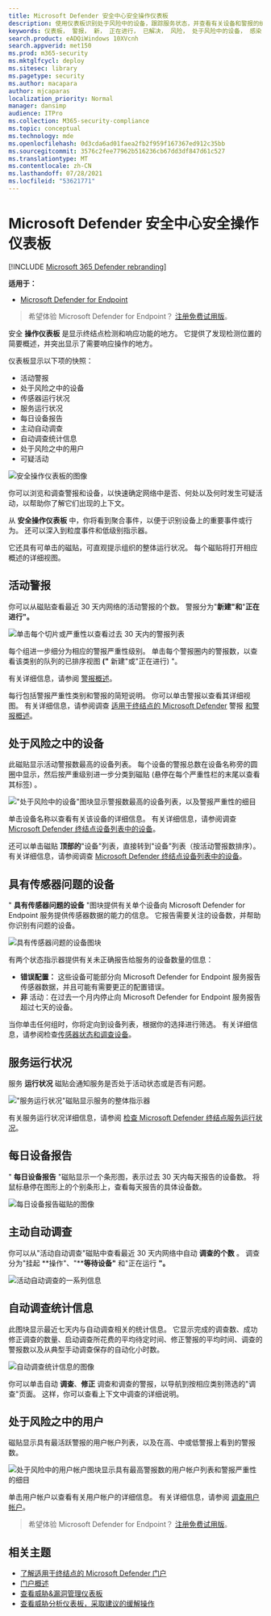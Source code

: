 ```yaml
---
title: Microsoft Defender 安全中心安全操作仪表板
description: 使用仪表板识别处于风险中的设备，跟踪服务状态，并查看有关设备和警报的统计信息和信息。
keywords: 仪表板， 警报， 新， 正在进行， 已解决， 风险， 处于风险中的设备， 感染， 报告， 统计信息， 图表， 图形， 运行状况， 活动恶意软件检测， 威胁类别， 类别， 密码窃取程序， 勒索软件， 攻击， 威胁， 低严重性， 活动恶意软件
search.product: eADQiWindows 10XVcnh
search.appverid: met150
ms.prod: m365-security
ms.mktglfcycl: deploy
ms.sitesec: library
ms.pagetype: security
ms.author: macapara
author: mjcaparas
localization_priority: Normal
manager: dansimp
audience: ITPro
ms.collection: M365-security-compliance
ms.topic: conceptual
ms.technology: mde
ms.openlocfilehash: 0d3cda6ad01faea2fb2f959f167367ed912c35bb
ms.sourcegitcommit: 3576c2fee77962b516236cb67dd3df847d61c527
ms.translationtype: MT
ms.contentlocale: zh-CN
ms.lasthandoff: 07/28/2021
ms.locfileid: "53621771"
---
```

# <a name="microsoft-defender-security-center-security-operations-dashboard"></a>Microsoft Defender 安全中心安全操作仪表板

[!INCLUDE [Microsoft 365 Defender rebranding](../../includes/microsoft-defender.md)]


**适用于：**
- [Microsoft Defender for Endpoint](https://go.microsoft.com/fwlink/?linkid=2154037)

> 希望体验 Microsoft Defender for Endpoint？ [注册免费试用版](https://www.microsoft.com/microsoft-365/windows/microsoft-defender-atp?ocid=docs-wdatp-secopsdashboard-abovefoldlink)。

安全 **操作仪表板** 是显示终结点检测和响应功能的地方。 它提供了发现检测位置的简要概述，并突出显示了需要响应操作的地方。

仪表板显示以下项的快照：

- 活动警报
- 处于风险之中的设备
- 传感器运行状况
- 服务运行状况
- 每日设备报告
- 主动自动调查
- 自动调查统计信息
- 处于风险之中的用户
- 可疑活动

![安全操作仪表板的图像](images/atp-sec-ops-dashboard.png)

你可以浏览和调查警报和设备，以快速确定网络中是否、何处以及何时发生可疑活动，以帮助你了解它们出现的上下文。

从 **安全操作仪表板** 中，你将看到聚合事件，以便于识别设备上的重要事件或行为。 还可以深入到粒度事件和低级别指示器。

它还具有可单击的磁贴，可直观提示组织的整体运行状况。 每个磁贴将打开相应概述的详细视图。

## <a name="active-alerts"></a>活动警报

你可以从磁贴查看最近 30 天内网络的活动警报的个数。 警报分为"**新建"和**"**正在进行"。**

![单击每个切片或严重性以查看过去 30 天内的警报列表](images/active-alerts-tile.png)

每个组进一步细分为相应的警报严重性级别。 单击每个警报圈内的警报数，以查看该类别的队列的已排序视图 **("** 新建"或"正在进行) "。 

有关详细信息，请参阅 [警报概述](alerts-queue.md)。

每行包括警报严重性类别和警报的简短说明。 你可以单击警报以查看其详细视图。 有关详细信息，请参阅调查  [适用于终结点的 Microsoft Defender](investigate-alerts.md) 警报 [和警报概述](alerts-queue.md)。

## <a name="devices-at-risk"></a>处于风险之中的设备

此磁贴显示活动警报数最高的设备列表。 每个设备的警报总数在设备名称旁的圆圈中显示，然后按严重级别进一步分类到磁贴 (悬停在每个严重性栏的末尾以查看其标签) 。

!["处于风险中的设备"图块显示警报数最高的设备列表，以及警报严重性的细目](images/devices-at-risk-tile.png)

单击设备名称以查看有关该设备的详细信息。 有关详细信息，请参阅调查 [Microsoft Defender 终结点设备列表中的设备](investigate-machines.md)。

还可以单击磁贴 **顶部的**"设备"列表，直接转到"设备"列表（按活动警报数排序）。 有关详细信息，请参阅调查 [Microsoft Defender 终结点设备列表中的设备](investigate-machines.md)。

## <a name="devices-with-sensor-issues"></a>具有传感器问题的设备

" **具有传感器问题的设备** "图块提供有关单个设备向 Microsoft Defender for Endpoint 服务提供传感器数据的能力的信息。 它报告需要关注的设备数，并帮助你识别有问题的设备。

![具有传感器问题的设备图块](images/atp-tile-sensor-health.png)

有两个状态指示器提供有关未正确报告给服务的设备数量的信息：

- **错误配置：** 这些设备可能部分向 Microsoft Defender for Endpoint 服务报告传感器数据，并且可能有需要更正的配置错误。
- **非** 活动：在过去一个月内停止向 Microsoft Defender for Endpoint 服务报告超过七天的设备。

当你单击任何组时，你将定向到设备列表，根据你的选择进行筛选。 有关详细信息，请参阅检查[传感器状态和](check-sensor-status.md)[调查设备](investigate-machines.md)。

## <a name="service-health"></a>服务运行状况

服务 **运行状况** 磁贴会通知服务是否处于活动状态或是否有问题。

!["服务运行状况"磁贴显示服务的整体指示器](images/status-tile.png)

有关服务运行状况详细信息，请参阅 [检查 Microsoft Defender 终结点服务运行状况](service-status.md)。

## <a name="daily-devices-reporting"></a>每日设备报告

" **每日设备报告** "磁贴显示一个条形图，表示过去 30 天内每天报告的设备数。 将鼠标悬停在图形上的个别条形上，查看每天报告的具体设备数。

![每日设备报告磁贴的图像](images/atp-daily-devices-reporting.png)

## <a name="active-automated-investigations"></a>主动自动调查

你可以从"活动自动调查"磁贴中查看最近 30 天内网络中自动 **调查的个数** 。 调查分为"挂起 **操作"、"****等待设备"** 和"正在运行 **"。**

![活动自动调查的一系列信息](images/atp-active-investigations-tile.png)

## <a name="automated-investigations-statistics"></a>自动调查统计信息

此图块显示最近七天内与自动调查相关的统计信息。 它显示完成的调查数、成功修正调查的数量、启动调查所花费的平均待定时间、修正警报的平均时间、调查的警报数以及从典型手动调查保存的自动化小时数。 

![自动调查统计信息的图像](images/atp-automated-investigations-statistics.png)

你可以单击自动 **调查**、**修正** 调查和调查的警报，以导航到按相应类别筛选的"调查"页面。 这样，你可以查看上下文中调查的详细说明。

## <a name="users-at-risk"></a>处于风险之中的用户

磁贴显示具有最活跃警报的用户帐户列表，以及在高、中或低警报上看到的警报数。 

![处于风险中的用户帐户图块显示具有最高警报数的用户帐户列表和警报严重性的细目](images/atp-users-at-risk.png)

单击用户帐户以查看有关用户帐户的详细信息。 有关详细信息，请参阅 [调查用户帐户](investigate-user.md)。

> 希望体验 Microsoft Defender for Endpoint？ [注册免费试用版](https://www.microsoft.com/microsoft-365/windows/microsoft-defender-atp?ocid=docs-wdatp-secopsdashboard-belowfoldlink)。

## <a name="related-topics"></a>相关主题

- [了解适用于终结点的 Microsoft Defender 门户](use.md)
- [门户概述](portal-overview.md)
- [查看威胁&漏洞管理仪表板](tvm-dashboard-insights.md)
- [查看威胁分析仪表板，采取建议的缓解操作](threat-analytics.md)
